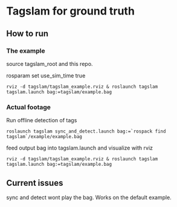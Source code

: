 # Tagslam for ground truth

## How to run

### The example

source tagslam_root and this repo. 

rosparam set use_sim_time true

```
rviz -d tagslam/tagslam_example.rviz & roslaunch tagslam tagslam.launch bag:=tagslam/example.bag
```

### Actual footage

Run offline detection of tags 

```
roslaunch tagslam sync_and_detect.launch bag:=`rospack find tagslam`/example/example.bag
```

feed output bag into tagslam.launch and visualize with rviz

```
rviz -d tagslam/tagslam_example.rviz & roslaunch tagslam tagslam.launch bag:=tagslam/example.bag
```


## Current issues

sync and detect wont play the bag. Works on the default example. 

